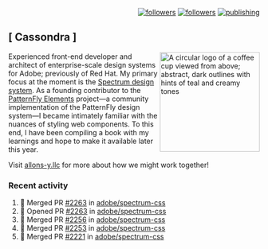 <p align="right"><a rel="me" href="https://front-end.social/@castastrophe">
    <img alt="followers" title="Follow me on Mastodon" src="https://img.shields.io/mastodon/follow/109297102751309835?domain=https%3A%2F%2Ffront-end.social&label=Follow&logo=mastodon&logoColor=white&style=for-the-badge&labelColor=008080&color=006969"/></a>
  <a href="https://codepen.io/castastrophe/">
    <img alt="followers" title="Follow me on CodePen" src="https://img.shields.io/badge/16-1?color=640464&labelColor=7c007c&style=for-the-badge&logo=codepen&label=Follow"/></a>
<a href="https://castastrophe.medium.com/">
    <img alt="publishing" title="View articles on Medium" src="https://img.shields.io/badge/107-1?color=666&labelColor=444&label=subscribe&logo=medium&logoColor=white&style=for-the-badge"/></a>
</p>

## [&nbsp;Cassondra&nbsp;]

<img align="right" src="https://github-production-user-asset-6210df.s3.amazonaws.com/1840295/253016758-ba468774-1cd3-42c2-8f43-947b5eeb5edf.png" height="200" alt="A circular logo of a coffee cup viewed from above; abstract, dark outlines with hints of teal and creamy tones">

Experienced front-end developer and architect of enterprise-scale design systems for Adobe; previously of Red Hat. My primary focus at the moment is the [Spectrum design system](https://github.com/adobe/spectrum-css). As a founding contributor to the [PatternFly&nbsp;Elements](https://github.com/patternfly/patternfly-elements) project&mdash;a community implementation of the PatternFly design system&mdash;I became intimately familiar with the nuances of styling web components. To this end, I have been compiling a book with my learnings and hope to make it available later this year.

Visit [allons-y.llc](http://allons-y.llc/) for more about how we might work together!

### Recent activity

<!--START_SECTION:activity-->
1. 🎉 Merged PR [#2263](https://github.com/adobe/spectrum-css/pull/2263) in [adobe/spectrum-css](https://github.com/adobe/spectrum-css)
2. 💪 Opened PR [#2263](https://github.com/adobe/spectrum-css/pull/2263) in [adobe/spectrum-css](https://github.com/adobe/spectrum-css)
3. 🎉 Merged PR [#2256](https://github.com/adobe/spectrum-css/pull/2256) in [adobe/spectrum-css](https://github.com/adobe/spectrum-css)
4. 🎉 Merged PR [#2253](https://github.com/adobe/spectrum-css/pull/2253) in [adobe/spectrum-css](https://github.com/adobe/spectrum-css)
5. 🎉 Merged PR [#2221](https://github.com/adobe/spectrum-css/pull/2221) in [adobe/spectrum-css](https://github.com/adobe/spectrum-css)
<!--END_SECTION:activity-->
